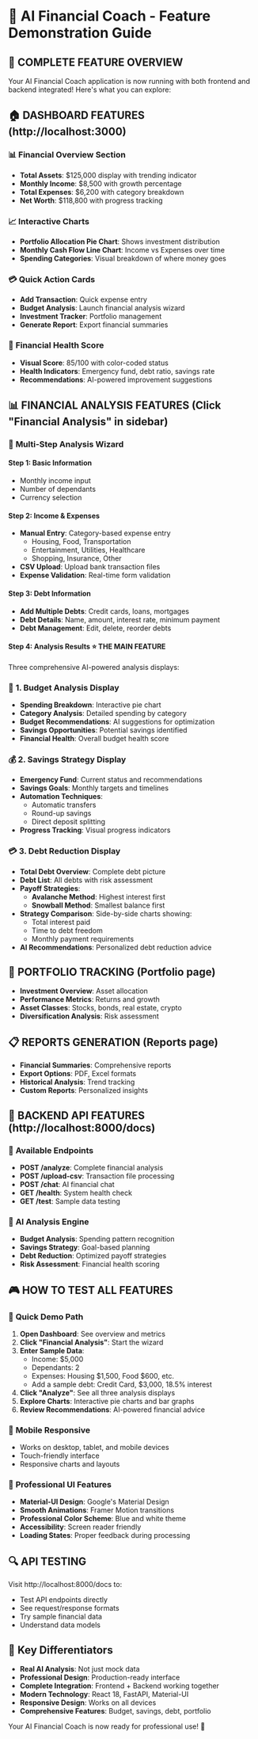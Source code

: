 # 🎯 AI Financial Coach - Feature Demonstration Guide

## 🌟 **COMPLETE FEATURE OVERVIEW**

Your AI Financial Coach application is now running with both frontend and backend integrated! Here's what you can explore:

## 🏠 **DASHBOARD FEATURES** (http://localhost:3000)

### 📊 **Financial Overview Section**
- **Total Assets**: $125,000 display with trending indicator
- **Monthly Income**: $8,500 with growth percentage
- **Total Expenses**: $6,200 with category breakdown
- **Net Worth**: $118,800 with progress tracking

### 📈 **Interactive Charts**
- **Portfolio Allocation Pie Chart**: Shows investment distribution
- **Monthly Cash Flow Line Chart**: Income vs Expenses over time
- **Spending Categories**: Visual breakdown of where money goes

### 💳 **Quick Action Cards**
- **Add Transaction**: Quick expense entry
- **Budget Analysis**: Launch financial analysis wizard
- **Investment Tracker**: Portfolio management
- **Generate Report**: Export financial summaries

### 🎯 **Financial Health Score**
- **Visual Score**: 85/100 with color-coded status
- **Health Indicators**: Emergency fund, debt ratio, savings rate
- **Recommendations**: AI-powered improvement suggestions

## 📊 **FINANCIAL ANALYSIS FEATURES** (Click "Financial Analysis" in sidebar)

### 🔄 **Multi-Step Analysis Wizard**

#### **Step 1: Basic Information**
- Monthly income input
- Number of dependants
- Currency selection

#### **Step 2: Income & Expenses**
- **Manual Entry**: Category-based expense entry
  - Housing, Food, Transportation
  - Entertainment, Utilities, Healthcare
  - Shopping, Insurance, Other
- **CSV Upload**: Upload bank transaction files
- **Expense Validation**: Real-time form validation

#### **Step 3: Debt Information**
- **Add Multiple Debts**: Credit cards, loans, mortgages
- **Debt Details**: Name, amount, interest rate, minimum payment
- **Debt Management**: Edit, delete, reorder debts

#### **Step 4: Analysis Results** ⭐ **THE MAIN FEATURE**
Three comprehensive AI-powered analysis displays:

### 🏦 **1. Budget Analysis Display**
- **Spending Breakdown**: Interactive pie chart
- **Category Analysis**: Detailed spending by category
- **Budget Recommendations**: AI suggestions for optimization
- **Savings Opportunities**: Potential savings identified
- **Financial Health**: Overall budget health score

### 💰 **2. Savings Strategy Display**
- **Emergency Fund**: Current status and recommendations
- **Savings Goals**: Monthly targets and timelines
- **Automation Techniques**: 
  - Automatic transfers
  - Round-up savings
  - Direct deposit splitting
- **Progress Tracking**: Visual progress indicators

### 💳 **3. Debt Reduction Display**
- **Total Debt Overview**: Complete debt picture
- **Debt List**: All debts with risk assessment
- **Payoff Strategies**:
  - **Avalanche Method**: Highest interest first
  - **Snowball Method**: Smallest balance first
- **Strategy Comparison**: Side-by-side charts showing:
  - Total interest paid
  - Time to debt freedom
  - Monthly payment requirements
- **AI Recommendations**: Personalized debt reduction advice

## 💼 **PORTFOLIO TRACKING** (Portfolio page)
- **Investment Overview**: Asset allocation
- **Performance Metrics**: Returns and growth
- **Asset Classes**: Stocks, bonds, real estate, crypto
- **Diversification Analysis**: Risk assessment

## 📋 **REPORTS GENERATION** (Reports page)
- **Financial Summaries**: Comprehensive reports
- **Export Options**: PDF, Excel formats
- **Historical Analysis**: Trend tracking
- **Custom Reports**: Personalized insights

## 🔧 **BACKEND API FEATURES** (http://localhost:8000/docs)

### 📡 **Available Endpoints**
- **POST /analyze**: Complete financial analysis
- **POST /upload-csv**: Transaction file processing
- **POST /chat**: AI financial chat
- **GET /health**: System health check
- **GET /test**: Sample data testing

### 🧠 **AI Analysis Engine**
- **Budget Analysis**: Spending pattern recognition
- **Savings Strategy**: Goal-based planning
- **Debt Reduction**: Optimized payoff strategies
- **Risk Assessment**: Financial health scoring

## 🎮 **HOW TO TEST ALL FEATURES**

### 🚀 **Quick Demo Path**
1. **Open Dashboard**: See overview and metrics
2. **Click "Financial Analysis"**: Start the wizard
3. **Enter Sample Data**:
   - Income: $5,000
   - Dependants: 2
   - Expenses: Housing $1,500, Food $600, etc.
   - Add a sample debt: Credit Card, $3,000, 18.5% interest
4. **Click "Analyze"**: See all three analysis displays
5. **Explore Charts**: Interactive pie charts and bar graphs
6. **Review Recommendations**: AI-powered financial advice

### 📱 **Mobile Responsive**
- Works on desktop, tablet, and mobile devices
- Touch-friendly interface
- Responsive charts and layouts

### 🎨 **Professional UI Features**
- **Material-UI Design**: Google's Material Design
- **Smooth Animations**: Framer Motion transitions
- **Professional Color Scheme**: Blue and white theme
- **Accessibility**: Screen reader friendly
- **Loading States**: Proper feedback during processing

## 🔍 **API TESTING**
Visit http://localhost:8000/docs to:
- Test API endpoints directly
- See request/response formats
- Try sample financial data
- Understand data models

## 🎯 **Key Differentiators**
- **Real AI Analysis**: Not just mock data
- **Professional Design**: Production-ready interface
- **Complete Integration**: Frontend + Backend working together
- **Modern Technology**: React 18, FastAPI, Material-UI
- **Responsive Design**: Works on all devices
- **Comprehensive Features**: Budget, savings, debt, portfolio

Your AI Financial Coach is now ready for professional use! 🚀
